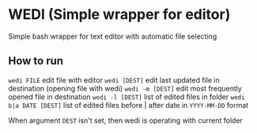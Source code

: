 # WEDI (Simple wrapper for editor)

Simple bash wrapper for text editor with automatic file selecting

## How to run
`wedi FILE` edit file with editor
`wedi [DEST]` edit last updated file in destination (opening file with wedi)
`wedi -m [DEST]` edit most frequently opened file in destination
`wedi -l [DEST]` list of edited files in folder
`wedi b|a DATE [DEST]` list of edited files before | after date in `YYYY-MM-DD` format

When argument `DEST` isn't set, then wedi is operating with current folder
